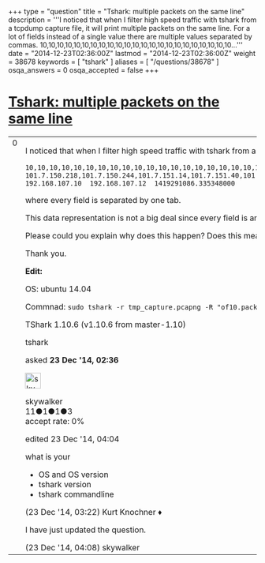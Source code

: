 +++
type = "question"
title = "Tshark: multiple packets on the same line"
description = '''I noticed that when I filter high speed traffic with tshark from a tcpdump capture file, it will print multiple packets on the same line. For a lot of fields instead of a single value there are multiple values separated by commas.  10,10,10,10,10,10,10,10,10,10,10,10,10,10,10,10,10,10,10,10,10,10,10...'''
date = "2014-12-23T02:36:00Z"
lastmod = "2014-12-23T02:36:00Z"
weight = 38678
keywords = [ "tshark" ]
aliases = [ "/questions/38678" ]
osqa_answers = 0
osqa_accepted = false
+++

<div class="headNormal">

# [Tshark: multiple packets on the same line](/questions/38678/tshark-multiple-packets-on-the-same-line)

</div>

<div id="main-body">

<div id="askform">

<table id="question-table" style="width:100%;"><colgroup><col style="width: 50%" /><col style="width: 50%" /></colgroup><tbody><tr class="odd"><td style="width: 30px; vertical-align: top"><div class="vote-buttons"><div id="post-38678-score" class="post-score" title="current number of votes">0</div><div id="favorite-count" class="favorite-count"></div></div></td><td><div id="item-right"><div class="question-body"><p>I noticed that when I filter high speed traffic with tshark from a tcpdump capture file, it will print multiple packets on the same line. For a lot of fields instead of a single value there are multiple values separated by commas.</p><pre><code>10,10,10,10,10,10,10,10,10,10,10,10,10,10,10,10,10,10,10,10,10,10,10,10     10.0.0.16,10.0.0.16,10.0.0.16,10.0.0.16,10.0.0.16,10.0.0.16,10.0.0.16,10.0.0.16,10.0.0.16,10.0.0.16,10.0.0.16,10.0.0.16,10.0.0.16,10.0.0.16,10.0.0.16,10.0.0.16,10.0.0.16,10.0.0.16,10.0.0.16,10.0.0.16,10.0.0.16,10.0.0.16,10.0.0.16,10.0.0.16 101.7.150.218,101.7.150.244,101.7.151.14,101.7.151.40,101.7.151.66,101.7.151.92,101.7.151.118,101.7.151.144,101.7.151.170,101.7.151.196,101.7.151.222,101.7.151.248,101.7.152.18,101.7.152.44,101.7.152.70,101.7.152.96,101.7.152.122,101.7.152.148,101.7.152.174,101.7.152.200,101.7.152.226,101.7.152.252,101.7.153.22,101.7.153.48           192.168.107.10  192.168.107.12  1419291086.335348000</code></pre><p>where every field is separated by one tab.</p><p>This data representation is not a big deal since every field is an array and the information about one specific packet can be found by looking at the same index.</p><p>Please could you explain why does this happen? Does this mean that the computer is not fast enough and the packets are queued in network interface?</p><p>Thank you.</p><p><strong>Edit:</strong></p><p>OS: ubuntu 14.04</p><p>Commnad: <code>sudo tshark -r tmp_capture.pcapng -R "of10.packet_in.type or of10.flow_add.type" -Tfields -e of10.packet_in.type -e of10.flow_add.type -e arp.src.proto_ipv4 -e arp.dst.proto_ipv4 -e of10.match_v1.ipv4_src -e of10.match_v1.ipv4_dst -e ip.src -e ip.dst -e frame.time_epoch</code></p><p>TShark 1.10.6 (v1.10.6 from master-1.10)</p></div><div id="question-tags" class="tags-container tags">tshark</div><div id="question-controls" class="post-controls"></div><div class="post-update-info-container"><div class="post-update-info post-update-info-user"><p>asked <strong>23 Dec '14, 02:36</strong></p><img src="https://secure.gravatar.com/avatar/1749558d666c39b93beb8b2e3678d64a?s=32&amp;d=identicon&amp;r=g" class="gravatar" width="32" height="32" alt="skywalker&#39;s gravatar image" /><p>skywalker<br />
<span class="score" title="11 reputation points">11</span><span title="1 badges"><span class="badge1">●</span><span class="badgecount">1</span></span><span title="1 badges"><span class="silver">●</span><span class="badgecount">1</span></span><span title="3 badges"><span class="bronze">●</span><span class="badgecount">3</span></span><br />
<span class="accept_rate" title="Rate of the user&#39;s accepted answers">accept rate:</span> <span title="skywalker has no accepted answers">0%</span></p></div><div class="post-update-info post-update-info-edited"><p>edited 23 Dec '14, 04:04</p></div></div><div id="comments-container-38678" class="comments-container"><span id="38679"></span><div id="comment-38679" class="comment"><div id="post-38679-score" class="comment-score"></div><div class="comment-text"><p>what is your</p><ul><li>OS and OS version</li><li>tshark version</li><li>tshark commandline</li></ul></div><div id="comment-38679-info" class="comment-info"><span class="comment-age">(23 Dec '14, 03:22)</span> Kurt Knochner ♦</div></div><span id="38683"></span><div id="comment-38683" class="comment"><div id="post-38683-score" class="comment-score"></div><div class="comment-text"><p>I have just updated the question.</p></div><div id="comment-38683-info" class="comment-info"><span class="comment-age">(23 Dec '14, 04:08)</span> skywalker</div></div></div><div id="comment-tools-38678" class="comment-tools"></div><div class="clear"></div><div id="comment-38678-form-container" class="comment-form-container"></div><div class="clear"></div></div></td></tr></tbody></table>

</div>

</div>

